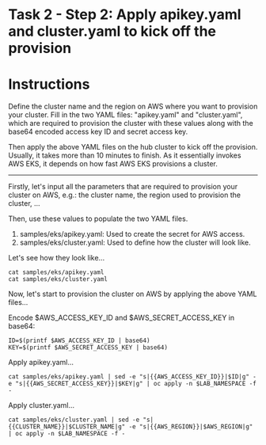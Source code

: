 # Task 2 - Step 2: Apply apikey.yaml and cluster.yaml to kick off the provision

Instructions
============

Define the cluster name and the region on AWS where you want to provision your cluster. Fill in the two YAML
files: "apikey.yaml" and "cluster.yaml", which are required to provision the cluster with these values along
with the base64 encoded access key ID and secret access key.

Then apply the above YAML files on the hub cluster to kick off the provision. Usually, it takes more than 10
minutes to finish. As it essentially invokes AWS EKS, it depends on how fast AWS EKS provisions a cluster.

---

Firstly, let's input all the parameters that are required to provision your cluster on AWS, e.g.: the cluster name, the region used to provision the cluster, ...

<!--
var::set-required "Input cluster name" "AWS_CLUSTER_NAME"
var::set-required "Input AWS region" "AWS_REGION"
var::save "AWS_CLUSTER_NAME"
var::save "AWS_REGION"
-->

Then, use these values to populate the two YAML files.

1) samples/eks/apikey.yaml: Used to create the secret for AWS access.
2) samples/eks/cluster.yaml: Used to define how the cluster will look like.

Let's see how they look like...

```shell
cat samples/eks/apikey.yaml
cat samples/eks/cluster.yaml
```

Now, let's start to provision the cluster on AWS by applying the above YAML files...

Encode $AWS_ACCESS_KEY_ID and $AWS_SECRET_ACCESS_KEY in base64:

```shell
ID=$(printf $AWS_ACCESS_KEY_ID | base64)
KEY=$(printf $AWS_SECRET_ACCESS_KEY | base64)
```

Apply apikey.yaml...

```shell
cat samples/eks/apikey.yaml | sed -e "s|{{AWS_ACCESS_KEY_ID}}|$ID|g" -e "s|{{AWS_SECRET_ACCESS_KEY}}|$KEY|g" | oc apply -n $LAB_NAMESPACE -f -
```

Apply cluster.yaml...

```shell
cat samples/eks/cluster.yaml | sed -e "s|{{CLUSTER_NAME}}|$CLUSTER_NAME|g" -e "s|{{AWS_REGION}}|$AWS_REGION|g" | oc apply -n $LAB_NAMESPACE -f -
```
